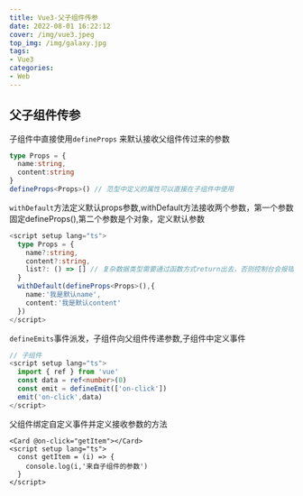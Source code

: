 ```yaml
---
title: Vue3-父子组件传参
date: 2022-08-01 16:22:12
cover: /img/vue3.jpeg
top_img: /img/galaxy.jpg
tags:
- Vue3
categories:
- Web
---
```


## 父子组件传参

子组件中直接使用`defineProps`  来默认接收父组件传过来的参数

```ts
type Props = {
  name:string,
  content:string
}
defineProps<Props>() // 范型中定义的属性可以直接在子组件中使用
```

`withDefault`方法定义默认props参数,withDefault方法接收两个参数，第一个参数固定defineProps<Props>(),第二个参数是个对象，定义默认参数

```ts
<script setup lang="ts">
  type Props = {
    name?:string,
    content?:string,
    list?: () => [] // 复杂数据类型需要通过函数方式return出去，否则控制台会报错
  }
  withDefault(defineProps<Props>(),{
    name:'我是默认name',
    content:'我是默认content'
  })
</script>
```

`defineEmits`事件派发，子组件向父组件传递参数,子组件中定义事件

```ts
// 子组件
<script setup lang="ts">
  import { ref } from 'vue'
  const data = ref<number>(0)
  const emit = defineEmit(['on-click'])
  emit('on-click',data)
</script>
```

父组件绑定自定义事件并定义接收参数的方法

```vue
<Card @on-click="getItem"></Card>
<script setup lang="ts">
  const getItem = (i) => {
    console.log(i,'来自子组件的参数')
  }
</script>
```

#### 
